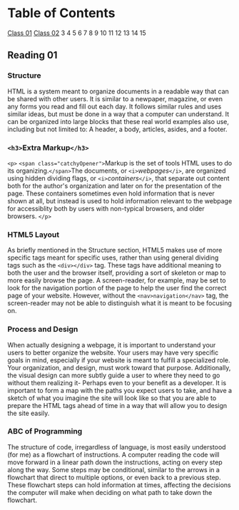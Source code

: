 # Table of Contents

[Class 01](class-01.md)
[Class 02](class-02.md)
3
4
5
6
7
8
9
10
11
12
13
14
15

## Reading 01

### Structure

HTML is a system meant to organize documents in a readable way that can be shared with other users. It is similar to a newpaper, magazine, or even any forms you read and fill out each day. It follows similar rules and uses similar ideas, but must be done in a way that a computer can understand. It can be organized into large blocks that these real world examples also use, including but not limited to: A header, a body, articles, asides, and a footer.

### `<h3>`Extra Markup`</h3>`

`<p>`
`<span class="catchyOpener">`Markup is the set of tools HTML uses to do its organizing.`</span>`The documents, or `<i>`*webpages*`</i>`, are organized using hidden dividing flags, or `<i>`*containers*`</i>`, that separate out content both for the author's organization and later on for the presentation of the page. These containers sometimes even hold information that is never shown at all, but instead is used to hold information relevant to the webpage for accessiblity both by users with non-typical browsers, and older browsers.
`</p>`

### HTML5 Layout

As briefly mentioned in the Structure section, HTML5 makes use of more specific tags meant for specific uses, rather than using general dividing tags such as the `<div></div>` tag. These tags have additional meaning to both the user and the browser itself, providing a sort of skeleton or map to more easily browse the page. A screen-reader, for example, may be set to look for the navigation portion of the page to help the user find the correct page of your website. However, without the `<nav>navigation</nav>` tag, the screen-reader may not be able to distinguish what it is meant to be focusing on.

### Process and Design

When actually designing a webpage, it is important to understand your users to better organize the website. Your users may have very specific goals in mind, especially if your website is meant to fulfill a specialized role. Your organization, and design, must work toward that purpose. Additionally, the visual design can more subtly guide a user to where they need to go without them realizing it- Perhaps even to your benefit as a developer. It is important to form a map with the paths you expect users to take, and have a sketch of what you imagine the site will look like so that you are able to prepare the HTML tags ahead of time in a way that will allow you to design the site easily.

### ABC of Programming

The structure of code, irregardless of language, is most easily understood (for me) as a flowchart of instructions. A computer reading the code will move forward in a linear path down the instructions, acting on every step along the way. Some steps may be conditional, similar to the arrows in a flowchart that direct to multiple options, or even back to a previous step. These flowchart steps can hold information at times, affecting the decisions the computer will make when deciding on what path to take down the flowchart.
